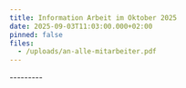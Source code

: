 ```yaml
---
title: Information Arbeit im Oktober 2025
date: 2025-09-03T11:03:00.000+02:00
pinned: false
files:
  - /uploads/an-alle-mitarbeiter.pdf
---
```

\---------
